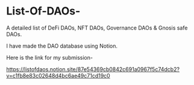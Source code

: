 # List-Of-DAOs-
A detailed list of DeFi DAOs, NFT DAOs, Governance DAOs &amp; Gnosis safe DAOs.

I have made the DAO database using Notion. 

Here is the link for my submission- 

https://listofdaos.notion.site/87e54369cb0842c691a0967f5c74dcb2?v=c1fb8e83c02648d4bc6ae49c71cd19c0 

